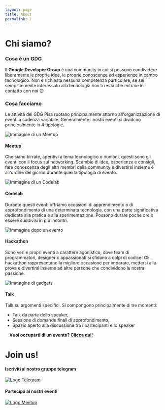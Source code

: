 ```yaml
---
layout: page
title: About
permalink: /
---
```


# Chi siamo?

### Cosa è un GDG

Il **Google Developer Group** è una community in cui si possono
condividere liberamente le proprie idee, le proprie conoscenze
ed esperienze in campo tecnologico.
Non è richiesta nessuna competenza particolare, se sei semplicemente
interessato alla tecnologia non ti resta che entrare in contatto
con noi 😉

### Cosa facciamo

Le attività del GDG Pisa ruotano principalmente attorno all'organizzazione di eventi a cadenza variabile. Generalmente i nostri eventi si dividono
principalmente in 4 tipologie.

<div class="container-fluid">
    <div class="row">
        <div class="col-sm-3">
            <img src="/static/img/balloon_1.png" alt="Immagine di un Meetup">
        </div>
        <div class="col-sm-9">
            <h4><strong>Meetup</strong></h4>
            <p>Che siano birrate, aperitivi a tema tecnologico o riunioni, 
                questi sono gli eventi con il focus sul networking. Scambio
                di idee, esperienze e consigli, fare conoscenza degli altri
                membri della community e divertirsi insieme é all'ordine del giorno durante questa tipologia di evento.
            </p>
        </div>
    </div>
    <div class="row">
        <div class="col-sm-3">
            <img src="/static/img/balloon_2.png" alt="Immagine di un Codelab">
        </div>
        <div class="col-sm-9">
            <h4><strong>Codelab</strong></h4>
            <p>Durante questi eventi offriamo occasioni di apprendimento 
                o di approfondimento di una determinata tecnologia, con una
                parte significativa dedicata alla pratica e alla sperimentazione. Possono durare poche ore o essere suddivisi in più incontri. 
            </p>
        </div>
    </div>
    <div class="row">
        <div class="col-sm-3">
            <img src="/static/img/balloon_3.png" alt="Immagine dopo un evento">
        </div>
        <div class="col-sm-9">
            <h4><strong>Hackathon</strong></h4>
            <p>Sono veri e propri eventi a carattere agonistico, dove
                team di programmatori, designer o appassionati si sfidano
                a colpi di codice! Gli hackathon rappresentano la migliore
                occasione per imparare, mettersi alla prova e divertirsi
                insieme ad altre persone che condividono la nostra passione.
            </p>
        </div>
    </div>
    <div class="row">
        <div class="col-sm-3">
            <img src="/static/img/balloon_4.png" alt="Immagine di gadgets">
        </div>
        <div class="col-sm-9">
            <h4><strong>Talk</strong></h4>
            <p>Talk su argomenti specifici. Si compongono principalmente di tre momenti:
                <ul>
                    <li>Talk da parte dello speaker,</li>
                    <li>Sessione di domande finali di approfondimento,</li>
                    <li>Spazio aperto alla discussione tra i partecipanti e lo speaker</li>
                </ul>
            </p>
        </div>
    </div>
</div>

&emsp;<strong>Vuoi occuparti di un evento? <a href="https://goo.gl/forms/EiD8DFAztmgSPYot1">Clicca qui!</a></strong>

# Join us!

<div class="container-fluid">
    <div class="row">
        <div class="col-sm-6 text-center center-block">
            <h4><strong>Iscriviti al nostro gruppo telegram</strong></h4>
            <a href="/telegram" target="_blank"><img class="center-block" src="/static/img/Telegram_Messenger.png" alt="Logo Telegram"></a>
        </div>
        <div class="col-sm-6 text-center">
            <h4><strong>Partecipa ai nostri eventi</strong></h4>
            <a href="https://www.meetup.com/it-IT/GDG-Pisa/" target="_blank"><img class="center-block" src="/static/img/meetup.png" alt="Logo Meetup"></a>
        </div>
    </div>
</div>
